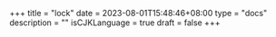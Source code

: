 +++
title = "lock"
date = 2023-08-01T15:48:46+08:00
type = "docs"
description = ""
isCJKLanguage = true
draft = false
+++